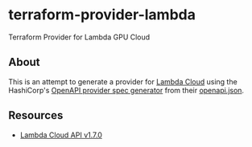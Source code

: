 # terraform-provider-lambda

Terraform Provider for Lambda GPU Cloud

## About

This is an attempt to generate a provider for [Lambda Cloud](https://lambda.ai) using the HashiCorp's [OpenAPI provider spec generator](https://developer.hashicorp.com/terraform/plugin/code-generation/openapi-generator) from their [openapi.json](https://cloud.lambda.ai/api/v1/openapi.json).

## Resources

- [Lambda Cloud API v1.7.0](https://cloud.lambda.ai/api/v1/docs)
